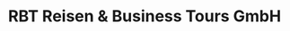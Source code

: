 ---
title: "RBT Reisen & Business Tours GmbH"
url: /muenchen/rbt-reisen-und-business-tours-gmbh/
shop: Reisebüro
---